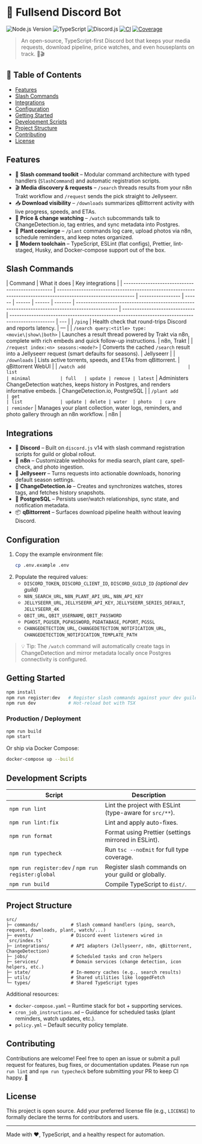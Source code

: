 # 🤖 Fullsend Discord Bot

![Node.js Version](https://img.shields.io/badge/node-%3E%3D20.10-43853d?logo=node.js&logoColor=white)
![TypeScript](https://img.shields.io/badge/TypeScript-5.x-3178c6?logo=typescript&logoColor=white)
![Discord.js](https://img.shields.io/badge/discord.js-14-5865f2?logo=discord&logoColor=white)
[![CI](https://github.com/lgarceau768/ts_discord_fullsend_bot/actions/workflows/ci.yml/badge.svg)](https://github.com/lgarceau768/ts_discord_fullsend_bot/actions/workflows/ci.yml)
[![Coverage](https://img.shields.io/badge/coverage-38%25-yellowgreen)](#)

> An open-source, TypeScript-first Discord bot that keeps your media requests, download pipeline, price watches, and even houseplants on track. 🌱🎬

## 🧭 Table of Contents

- [Features](#features)
- [Slash Commands](#slash-commands)
- [Integrations](#integrations)
- [Configuration](#configuration)
- [Getting Started](#getting-started)
- [Development Scripts](#development-scripts)
- [Project Structure](#project-structure)
- [Contributing](#contributing)
- [License](#license)

## Features

- 🎯 **Slash command toolkit** – Modular command architecture with typed handlers (`SlashCommand`) and automatic registration scripts.
- 🎬 **Media discovery & requests** – `/search` threads results from your n8n Trakt workflow and `/request` sends the pick straight to Jellyseerr.
- 📥 **Download visibility** – `/downloads` summarizes qBittorrent activity with live progress, speeds, and ETAs.
- 👀 **Price & change watching** – `/watch` subcommands talk to ChangeDetection.io, tag entries, and sync metadata into Postgres.
- 🌿 **Plant concierge** – `/plant` commands log care, upload photos via n8n, schedule reminders, and keep notes organized.
- 🧰 **Modern toolchain** – TypeScript, ESLint (flat configs), Prettier, lint-staged, Husky, and Docker-compose support out of the box.

## Slash Commands

| Command                                          | What it does                                                                                                   | Key integrations  |
| ------------------------------------------------ | -------------------------------------------------------------------------------------------------------------- | ----------------- | ------ | ------ | ------ | ------- | ----------------------------------------------------------------------------------------------- | ------------------------------ | ------------------------------------------------------------------------------------------------ | --- |
| `/ping`                                          | Health check that round-trips Discord and reports latency.                                                     | —                 |
| `/search query:<title> type:<movie\|show\|both>` | Launches a result thread powered by Trakt via n8n, complete with rich embeds and quick follow-up instructions. | n8n, Trakt        |
| `/request index:<n> seasons:<mode?>`             | Converts the cached `/search` result into a Jellyseerr request (smart defaults for seasons).                   | Jellyseerr        |
| `/downloads`                                     | Lists active torrents, speeds, and ETAs from qBittorrent.                                                      | qBittorrent WebUI |
| `/watch add                                      | list                                                                                                           | minimal           | full   | update | remove | latest` | Administers ChangeDetection watches, keeps history in Postgres, and renders informative embeds. | ChangeDetection.io, PostgreSQL |
| `/plant add                                      | get                                                                                                            | list              | update | delete | water  | photo   | care                                                                                            | reminder`                      | Manages your plant collection, water logs, reminders, and photo gallery through an n8n workflow. | n8n |

## Integrations

- 🔌 **Discord** – Built on `discord.js` v14 with slash command registration scripts for guild or global rollout.
- 🤖 **n8n** – Customizable webhooks for media search, plant care, spell-check, and photo ingestion.
- 🍿 **Jellyseerr** – Turns requests into actionable downloads, honoring default season settings.
- 💾 **ChangeDetection.io** – Creates and synchronizes watches, stores tags, and fetches history snapshots.
- 🐘 **PostgreSQL** – Persists user/watch relationships, sync state, and notification metadata.
- 📦 **qBittorrent** – Surfaces download pipeline health without leaving Discord.

## Configuration

1. Copy the example environment file:
   ```bash
   cp .env.example .env
   ```
2. Populate the required values:
   - `DISCORD_TOKEN`, `DISCORD_CLIENT_ID`, `DISCORD_GUILD_ID` _(optional dev guild)_
   - `N8N_SEARCH_URL`, `N8N_PLANT_API_URL`, `N8N_API_KEY`
   - `JELLYSEERR_URL`, `JELLYSEERR_API_KEY`, `JELLYSEERR_SERIES_DEFAULT`, `JELLYSEERR_4K`
   - `QBIT_URL`, `QBIT_USERNAME`, `QBIT_PASSWORD`
   - `PGHOST`, `PGUSER`, `PGPASSWORD`, `PGDATABASE`, `PGPORT`, `PGSSL`
   - `CHANGEDETECTION_URL`, `CHANGEDETECTION_NOTIFICATION_URL`, `CHANGEDETECTION_NOTIFICATION_TEMPLATE_PATH`

> 💡 Tip: The `/watch` command will automatically create tags in ChangeDetection and mirror metadata locally once Postgres connectivity is configured.

## Getting Started

```bash
npm install
npm run register:dev   # Register slash commands against your dev guild
npm run dev            # Hot-reload bot with TSX
```

### Production / Deployment

```bash
npm run build
npm start
```

Or ship via Docker Compose:

```bash
docker-compose up --build
```

## Development Scripts

| Script                                             | Description                                             |
| -------------------------------------------------- | ------------------------------------------------------- |
| `npm run lint`                                     | Lint the project with ESLint (type-aware for `src/**`). |
| `npm run lint:fix`                                 | Lint and apply auto-fixes.                              |
| `npm run format`                                   | Format using Prettier (settings mirrored in ESLint).    |
| `npm run typecheck`                                | Run `tsc --noEmit` for full type coverage.              |
| `npm run register:dev` / `npm run register:global` | Register slash commands on your guild or globally.      |
| `npm run build`                                    | Compile TypeScript to `dist/`.                          |

## Project Structure

```
src/
├─ commands/            # Slash command handlers (ping, search, request, downloads, plant, watch/...)
├─ events/              # Discord event listeners wired in `src/index.ts`
├─ integrations/        # API adapters (Jellyseerr, n8n, qBittorrent, ChangeDetection)
├─ jobs/                # Scheduled tasks and cron helpers
├─ services/            # Domain services (change detection, icon helpers, etc.)
├─ state/               # In-memory caches (e.g., search results)
├─ utils/               # Shared utilities like loggedFetch
└─ types/               # Shared TypeScript types
```

Additional resources:

- `docker-compose.yaml` – Runtime stack for bot + supporting services.
- `cron_job_instructions.md` – Guidance for scheduled tasks (plant reminders, watch updates, etc.).
- `policy.yml` – Default security policy template.

## Contributing

Contributions are welcome! Feel free to open an issue or submit a pull request for features, bug fixes, or documentation updates. Please run `npm run lint` and `npm run typecheck` before submitting your PR to keep CI happy. 💪

## License

This project is open source. Add your preferred license file (e.g., `LICENSE`) to formally declare the terms for contributors and users.

---

Made with ❤️, TypeScript, and a healthy respect for automation.
